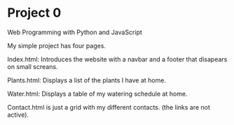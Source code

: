 # Project 0

Web Programming with Python and JavaScript

My simple project has four pages.

Index.html:  Introduces the website with a navbar and a footer that disapears on small screans.

Plants.html:  Displays a list of the plants I have at home.

Water.html: Displays a table of my watering schedule at home.

Contact.html is just a grid with my different contacts. (the links are not active).
